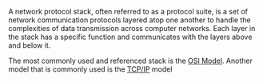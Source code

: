 A network protocol stack, often referred to as a protocol suite, is a set of network communication protocols layered atop one another to handle the complexities of data transmission across computer networks. Each layer in the stack has a specific function and communicates with the layers above and below it.

The most commonly used and referenced stack is the [OSI Model](osimodel.md). Another model that is commonly used is the [TCP/IP]() model